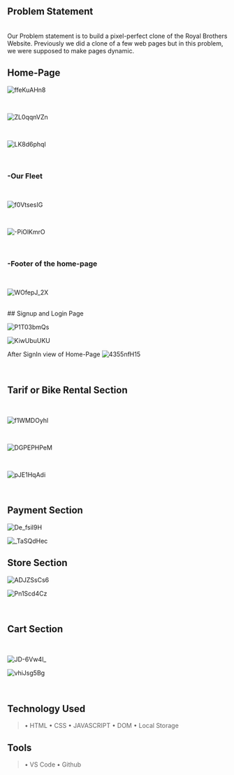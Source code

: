 
## Problem Statement
<br>
Our Problem statement is to build a pixel-perfect clone of the Royal Brothers Website. Previously we did a clone of a few web pages but in this problem, we were supposed to make pages dynamic.

## Home-Page
![ffeKuAHn8](https://user-images.githubusercontent.com/107247913/177038413-9ca36ba4-412a-4c35-9174-2bb2bdfea339.png)


<br>

![ZL0qqnVZn](https://user-images.githubusercontent.com/107247913/177038424-7b30cee5-ca1a-4303-9ac3-e1d4757e0faa.png)


<br>

![LK8d6phql](https://user-images.githubusercontent.com/107247913/177038435-f2cf4322-a2b9-403c-8e9f-b1d1795d8612.png)


<br>

### -Our Fleet

<br>

![f0VtsesIG](https://user-images.githubusercontent.com/107247913/177038458-839d2870-c875-4258-ae11-e2c27addcf35.png)


<br>

![-PiOlKmrO](https://user-images.githubusercontent.com/107247913/177038461-65d15c31-6159-4e1d-9435-ce3b42232c47.png)





<br>

### -Footer of the home-page
<br>

![WOfepJ_2X](https://user-images.githubusercontent.com/107247913/177038939-8b798914-947b-4ee6-b9ae-dd6578fa917e.png)


<br>
## Signup and Login Page
<br>

![P1T03bmQs](https://user-images.githubusercontent.com/107247913/177038477-ee457a8e-cdec-41aa-8816-e295d49fff8c.png)


![KiwUbuUKU](https://user-images.githubusercontent.com/107247913/177038892-183d2b87-f2b1-4db9-90ad-01f0a0d4a5d2.png)



After SignIn view of Home-Page
![4355nfH15](https://user-images.githubusercontent.com/107247913/177038887-66aedf31-db66-47f7-b524-a1a93afbc9aa.png)


<br>

## Tarif or Bike Rental Section
<br>

![f1WMDOyhl](https://user-images.githubusercontent.com/107247913/177038513-efc44d38-74a9-4a4e-a9c9-99f26c0dcd03.png)

<br>

![DGPEPHPeM](https://user-images.githubusercontent.com/107247913/177038521-9c736bb0-e25d-413c-86e0-cf367d02e670.png)

<br>

![pJE1HqAdi](https://user-images.githubusercontent.com/107247913/177038522-d0c2ce5b-277e-4a58-9651-85a18d9c00e5.png)

<br>

## Payment Section
![De_fsiI9H](https://user-images.githubusercontent.com/107247913/177038529-7c91c5a1-d766-4be7-972b-8e6b913b419e.png)

![_TaSQdHec](https://user-images.githubusercontent.com/107247913/177038847-d498c735-f46e-43da-ae1b-c7bf9427aa1c.png)



## Store Section
![ADJZSsCs6](https://user-images.githubusercontent.com/107247913/177038824-1dbfe4e2-4258-405b-8302-0eab21cd3887.png)



![Pn1Scd4Cz](https://user-images.githubusercontent.com/107247913/177038548-103928f3-1f4c-46cc-a5c4-201e72df9781.png)

<br>


## Cart Section
<br>

![JD-6Vw4l_](https://user-images.githubusercontent.com/107247913/177038754-b87a51d5-1016-4c3e-b348-ecc13344a4e2.png)

![vhiJsg5Bg](https://user-images.githubusercontent.com/107247913/177038788-ef3e4aa6-1b21-48dd-be83-173bfdbe666b.png)



<br>


## Technology Used
> • HTML
> • CSS
> • JAVASCRIPT
> • DOM
> • Local Storage

## Tools
> • VS Code
> • Github
